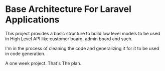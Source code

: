 # Base Architecture For Laravel Applications

This project provides a basic structure to build low level models to be used in High Level API like customer board, admin board and such.

I'm in the process of cleaning the code and generalizing it for it to be used in code generation.

A one week project. That's The plan.